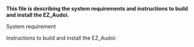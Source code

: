 **This file is describing the system requirements and instructions to build and install the EZ_Audoi.** 

<h> System requirement <h>

<h> Instructions to build and install the EZ_Audoi: <h>
